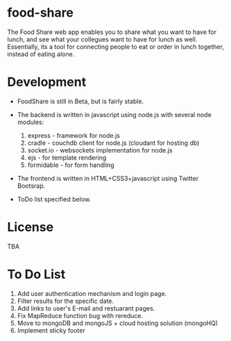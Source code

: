 food-share
==========

The Food Share web app enables you to share what you want to have for lunch, and see what your collegues want to have for lunch as well.
Essentially, its a tool for connecting people to eat or order in lunch together, instead of eating alone.

Development
===========

- FoodShare is still in Beta, but is fairly stable.
- The backend is written in javascript using node.js with several node modules:
	1. express - framework for node.js
	2. cradle - couchdb client for node.js (cloudant for hosting db)
	3. socket.io - websockets implementation for node.js 
	4. ejs - for template rendering
	5. formidable - for form handling
	
- The frontend is written in HTML+CSS3+javascript using Twitter Bootsrap.
- ToDo list specified below.

License
=======

TBA

To Do List
==========

1. Add user authentication mechanism and login page.
2. Filter results for the specific date.
3. Add links to user's E-mail and restuarant pages.
4. Fix MapReduce function bug with rereduce.
5. Move to mongoDB and mongoJS + cloud hosting solution (mongoHQ)
6. Implement sticky footer
